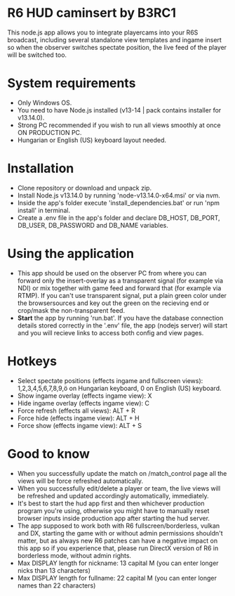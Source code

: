 # R6 HUD caminsert by B3RC1
This node.js app allows you to integrate playercams into your R6S broadcast, including several standalone view templates and ingame insert so when the observer switches spectate position, the live feed of the player will be switched too.

# System requirements
- Only Windows OS.
- You need to have Node.js installed (v13-14 | pack contains installer for v13.14.0).
- Strong PC recommended if you wish to run all views smoothly at once ON PRODUCTION PC.
- Hungarian or English (US) keyboard layout needed.

# Installation
- Clone repository or download and unpack zip.
- Install Node.js v13.14.0 by running 'node-v13.14.0-x64.msi' or via nvm.
- Inside the app's folder execute 'install_dependencies.bat' or run 'npm install' in terminal.
- Create a .env file in the app's folder and declare DB_HOST, DB_PORT, DB_USER, DB_PASSWORD and DB_NAME variables.

# Using the application
- This app should be used on the observer PC from where you can forward only the insert-overlay as a transparent signal (for example via NDI) or mix together with game feed and forward that (for example via RTMP). If you can't use transparent signal, put a plain green color under the browsersources and key out the green on the recieving end or crop/mask the non-transparent feed.
- __Start__ the app by running 'run.bat'. If you have the database connection details stored correctly in the '.env' file, the app (nodejs server) will start and you will recieve links to access both config and view pages.

# Hotkeys
- Select spectate positions (effects ingame and fullscreen views): 1,2,3,4,5,6,7,8,9,ö on Hungarian keyboard, 0 on English (US) keyboard.
- Show ingame overlay (effects ingame view): X
- Hide ingame overlay (effects ingame view): C
- Force refresh (effects all views): ALT + R
- Force hide (effects ingame view): ALT + H
- Force show (effects ingame view): ALT + S

# Good to know
- When you successfully update the match on /match_control page all the views will be force refreshed automatically.
- When you successfully edit/delete a player or team, the live views will be refreshed and updated accordingly automatically, immediately.
- It's best to start the hud app first and then whichever production program you're using, otherwise you might have to manually reset browser inputs inside production app after starting the hud server.
- The app supposed to work both with R6 fullscreen/borderless, vulkan and DX, starting the game with or without admin permissions shouldn't matter, but as always new R6 patches can have a negative impact on this app so if you experience that, please run DirectX version of R6 in borderless mode, without admin rights.
- Max DISPLAY length for nickname: 13 capital M (you can enter longer nicks than 13 characters)
- Max DISPLAY length for fullname: 22 capital M (you can enter longer names than 22 characters)
